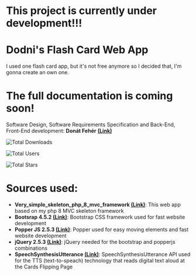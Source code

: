 # This project is currently under development!!!

# Dodni's Flash Card Web App
 I used one flash card app, but it's not free anymore so I decided that, I'm gonna create an own one.

# The full documentation is coming soon!

 Software Design, Software Requirements Specification and Back-End, Front-End development: **Donát Fehér** **[(Link)](https://github.com/dodni)**
 
![Total Downloads](https://img.shields.io/github/downloads/Dodni/dodni-flash-card-web-app/total)

![Total Users](https://img.shields.io/github/forks/Dodni/dodni-flash-card-web-app?style=social)

![Total Stars](https://img.shields.io/github/stars/Dodni/dodni-flash-card-web-app?style=social)

# Sources used:
- **Very_simple_skeleton_php_8_mvc_framework [(Link)](https://github.com/Dodni/very_simple_skeleton_php_8_mvc_framework/tree/main)**: This web app based on my php 8 MVC skeleton framework
- **Bootsrap 4.5.2 [(Link)](https://getbootstrap.com/docs/4.5/getting-started/introduction/)**: Bootstrap CSS framework used for fast website development
- **Popper JS 2.5.3 [(Link)](http://popper.js.org)**: Popper used for easy moving elements and fast website development
- **jQuery 2.5.3 [(Link)](https://jquery.com)**: jQuery needed for the bootstrap and popperjs combinations 
- **SpeechSynthesisUtterance [(Link)](https://developer.mozilla.org/en-US/docs/Web/API/SpeechSynthesisUtterance)**: SpeechSynthesisUtterance API used for the TTS (text-to-speach) technology that reads digital text aloud at the Cards Flipping Page

